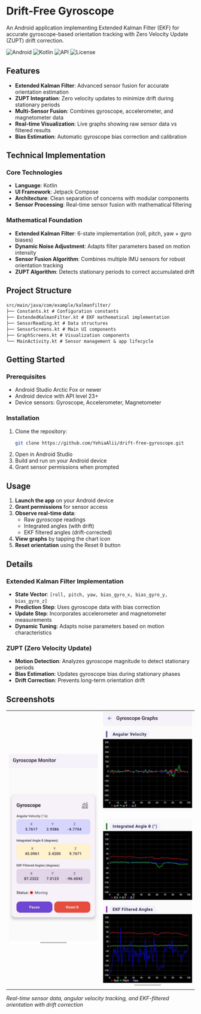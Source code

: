 # Drift-Free Gyroscope

An Android application implementing Extended Kalman Filter (EKF) for accurate gyroscope-based orientation tracking with Zero Velocity Update (ZUPT) drift correction.

![Android](https://img.shields.io/badge/Platform-Android-green.svg)
![Kotlin](https://img.shields.io/badge/Language-Kotlin-blue.svg)
![API](https://img.shields.io/badge/API-23%2B-brightgreen.svg)
![License](https://img.shields.io/badge/License-MIT-yellow.svg)

## Features

- **Extended Kalman Filter**: Advanced sensor fusion for accurate orientation estimation
- **ZUPT Integration**: Zero velocity updates to minimize drift during stationary periods  
- **Multi-Sensor Fusion**: Combines gyroscope, accelerometer, and magnetometer data
- **Real-time Visualization**: Live graphs showing raw sensor data vs filtered results
- **Bias Estimation**: Automatic gyroscope bias correction and calibration

## Technical Implementation

### Core Technologies
- **Language**: Kotlin
- **UI Framework**: Jetpack Compose  
- **Architecture**: Clean separation of concerns with modular components
- **Sensor Processing**: Real-time sensor fusion with mathematical filtering

### Mathematical Foundation
- **Extended Kalman Filter**: 6-state implementation (roll, pitch, yaw + gyro biases)
- **Dynamic Noise Adjustment**: Adapts filter parameters based on motion intensity
- **Sensor Fusion Algorithm**: Combines multiple IMU sensors for robust orientation tracking
- **ZUPT Algorithm**: Detects stationary periods to correct accumulated drift

## Project Structure

```
src/main/java/com/example/kalmanfilter/
├── Constants.kt # Configuration constants
├── ExtendedKalmanFilter.kt # EKF mathematical implementation
├── SensorReading.kt # Data structures
├── SensorScreens.kt # Main UI components
├── GraphScreens.kt # Visualization components
└── MainActivity.kt # Sensor management & app lifecycle
```

## Getting Started

### Prerequisites
- Android Studio Arctic Fox or newer
- Android device with API level 23+
- Device sensors: Gyroscope, Accelerometer, Magnetometer

### Installation
1. Clone the repository:
   ```bash
   git clone https://github.com/YehiaAlii/drift-free-gyroscope.git
   ```
2. Open in Android Studio
3. Build and run on your Android device
4. Grant sensor permissions when prompted

## Usage

1. **Launch the app** on your Android device
2. **Grant permissions** for sensor access
3. **Observe real-time data**:
   - Raw gyroscope readings
   - Integrated angles (with drift)
   - EKF filtered angles (drift-corrected)
4. **View graphs** by tapping the chart icon
5. **Reset orientation** using the Reset θ button

## Details

### Extended Kalman Filter Implementation
- **State Vector**: `[roll, pitch, yaw, bias_gyro_x, bias_gyro_y, bias_gyro_z]`
- **Prediction Step**: Uses gyroscope data with bias correction
- **Update Step**: Incorporates accelerometer and magnetometer measurements
- **Dynamic Tuning**: Adapts noise parameters based on motion characteristics

### ZUPT (Zero Velocity Update)
- **Motion Detection**: Analyzes gyroscope magnitude to detect stationary periods
- **Bias Estimation**: Updates gyroscope bias during stationary phases
- **Drift Correction**: Prevents long-term orientation drift

## Screenshots

<div align="center">
  <table>
    <tr>
      <td align="center">
        <img src="screenshots/main_screen.jpg" width="280" alt="Main Sensor Screen">
      </td>
      <td align="center">
        <img src="screenshots/angular_velocity_graph.jpg" width="280" alt="Angular Velocity Graph">
        <br><br>
        <img src="screenshots/integrated_filtered_angles_graph.png" width="280" alt="Integrated and EKF Filtered Data">
      </td>
    </tr>
  </table>
</div>

*Real-time sensor data, angular velocity tracking, and EKF-filtered orientation with drift correction*
